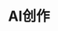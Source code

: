 ---
title: AI创作
layout: home
hero:
  name: AiPosture
  text: xxxxxx
  tagline: xxxxxxx
  image:
    src: /ai.webp
    alt: logo
  actions:
    - theme: brand
      text: 开始探索 →
      link: /mov2mov/getting-started.md
    - theme: alt
      text: 关于AiPosture
      link: /about-ai/about-ai.md

features:
  - icon: ⚡️
    title: mov2mov
    details: 该板块讲解一切关于mov2mov的内容。
    link: /mov2mov/getting-started.md
    linkText: 了解更多
  - icon: 🖖
    title: openpose
    details: 该板块讲解一切关于openpose的内容。
    link: /openpose/getting-started.md
    linkText: 了解更多
  - icon: 🖖
    title: Ukiyo
    details: 该板块讲解一切关于Ukiyo的内容。
    link: /Ukiyo/getting-started.md
    linkText: 了解更多
---